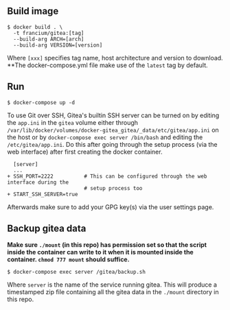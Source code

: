 ## Build image
```
$ docker build . \
  -t francium/gitea:[tag]
  --build-arg ARCH=[arch]
  --build-arg VERSION=[version]
```
Where `[xxx]` specifies tag name, host architecture and version to download. **The
docker-compose.yml file make use of the `latest` tag by default.

## Run
```
$ docker-compose up -d
```

To use Git over SSH, Gitea's builtin SSH server can be turned on by editing
the `app.ini` in the `gitea` volume either through
`/var/lib/docker/volumes/docker-gitea_gitea/_data/etc/gitea/app.ini` on the host
or by `docker-compose exec server /bin/bash` and editing the
`/etc/gitea/app.ini`. Do this after going through the setup process (via the web
interface) after first creating the docker container.
```
  [server]
  ...
+ SSH_PORT=2222          # This can be configured through the web interface during the
                         # setup process too
+ START_SSH_SERVER=true
```
Afterwards make sure to add your GPG key(s) via the user settings page.


## Backup gitea data
**Make sure `./mount` (in this repo) has permission set so that the script inside the
container can write to it when it is mounted inside the container. `chmod 777 mount`
should suffice.**
```
$ docker-compose exec server /gitea/backup.sh
```
Where `server` is the name of the service running gitea.
This will produce a timestamped zip file containing all the gitea data in the `./mount`
directory in this repo.
